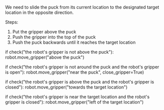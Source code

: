 

We need to slide the puck from its current location to the designated target location in the opposite direction. 

Steps:
1. Put the gripper above the puck
2. Push the gripper into the top of the puck
3. Push the puck backwards until it reaches the target location

if check("the robot's gripper is not above the puck"):
    robot.move_gripper("above the puck")

if check("the robot's gripper is not around the puck and the robot's gripper is open"):
    robot.move_gripper("near the puck", close_gripper=True)

if check("the robot's gripper is above the puck and the robot's gripper is closed"):
    robot.move_gripper("towards the target location")

if check("the robot's gripper is near the target location and the robot's gripper is closed"):
    robot.move_gripper("left of the target location")